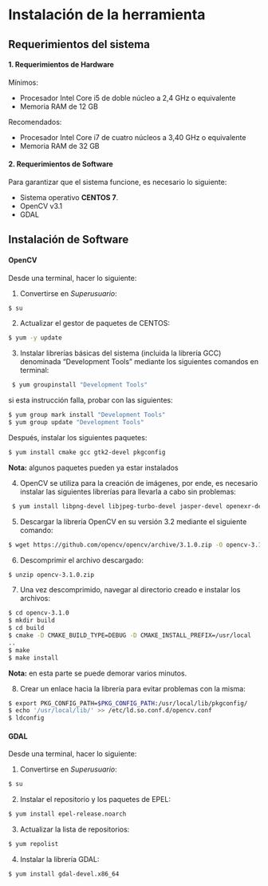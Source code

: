 

# Instalación de la herramienta

## Requerimientos del sistema

#### 1. Requerimientos de Hardware
  Mínimos:
  * Procesador Intel Core i5 de doble núcleo a 2,4 GHz o equivalente  
  * Memoria RAM de 12 GB  
  
  Recomendados:
  * Procesador Intel Core i7 de cuatro núcleos a 3,40 GHz o equivalente
  * Memoria RAM de 32 GB

#### 2. Requerimientos de Software
  Para garantizar que el sistema funcione, es necesario lo siguiente:
  * Sistema operativo **CENTOS 7**.
  * OpenCV v3.1
  * GDAL
  

## Instalación de Software
  
#### OpenCV  
  Desde una terminal, hacer lo siguiente: 
  
  1. Convertirse en _Superusuario_:  
  ``` bash
  $ su
  ```
  2. Actualizar el gestor de paquetes de CENTOS:
  ``` bash
  $ yum -y update
  ```
  3. Instalar librerías básicas del sistema (incluida la librería GCC) denominada
“Development Tools” mediante los siguientes comandos en terminal:
 ``` bash
  $ yum groupinstall "Development Tools"
  ```
   si esta instrucción falla, probar con las siguientes:
  ``` bash
  $ yum group mark install "Development Tools"
  $ yum group update "Development Tools"
  ```
  Después, instalar los siguientes paquetes:
  ``` bash
  $ yum install cmake gcc gtk2-devel pkgconfig
  ```
 **Nota:** algunos paquetes pueden ya estar instalados
 
 
 4. OpenCV se utiliza para la creación de imágenes, por ende, es necesario instalar las siguientes librerías para llevarla a cabo sin problemas:
 ``` bash
  $ yum install libpng-devel libjpeg-turbo-devel jasper-devel openexr-devel libtiff-devel libwebp-devel
  ```
  
 5. Descargar la librería OpenCV en su versión 3.2 mediante el siguiente comando: 
  ``` bash
  $ wget https://github.com/opencv/opencv/archive/3.1.0.zip -O opencv-3.1.0.zip
  ```
  
  6. Descomprimir el archivo descargado:
  ``` bash
  $ unzip opencv-3.1.0.zip
  ```
  
  7. Una vez descomprimido, navegar al directorio creado e instalar los archivos:
  ``` bash
  $ cd opencv-3.1.0
  $ mkdir build
  $ cd build
  $ cmake -D CMAKE_BUILD_TYPE=DEBUG -D CMAKE_INSTALL_PREFIX=/usr/local
  ..
  $ make
  $ make install
  ```
  **Nota:** en esta parte se puede demorar varios minutos.
  
  8. Crear un enlace hacia la librería para evitar problemas con la misma:
   ``` bash
   $ export PKG_CONFIG_PATH=$PKG_CONFIG_PATH:/usr/local/lib/pkgconfig/
   $ echo '/usr/local/lib/' >> /etc/ld.so.conf.d/opencv.conf
   $ ldconfig
   ```
   
  
#### GDAL
   Desde una terminal, hacer lo siguiente: 
  
  1. Convertirse en _Superusuario_:  
  ``` bash
  $ su
  ``` 
  
  2. Instalar el repositorio y los paquetes de EPEL:
  ``` bash
  $ yum install epel-release.noarch
  ``` 
  
  3. Actualizar la lista de repositorios:
  ``` bash
  $ yum repolist
  ``` 
  
  4. Instalar la librería GDAL:
  ``` bash
  $ yum install gdal-devel.x86_64
  ``` 

